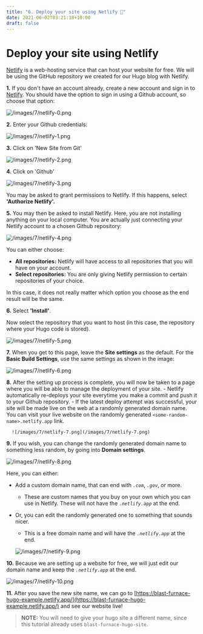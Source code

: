 ```yaml
---
title: "6. Deploy your site using Netlify 🚀"
date: 2021-06-02T03:21:18+10:00
draft: false
---
```


# Deploy your site using Netlify

[Netlify](https://www.netlify.com/) is a web-hosting service that can host your website for free. We will be using the GitHub repository we created for our Hugo blog with Netlify.

**1.** If you don't have an account already, create a new account and sign in to [Netlify](https://app.netlify.com/). You should have the option to sign in using a Github account, so choose that option:

  ![/images/7/netlify-0.png](/images/7/netlify-0.png)

**2.** Enter your Github credentials:

  ![/images/7/netlify-1.png](/images/7/netlify-1.png)

**3.** Click on 'New Site from Git'

  ![/images/7/netlify-2.png](/images/7/netlify-2.png)

**4.** Click on 'Github'

  ![/images/7/netlify-3.png](/images/7/netlify-3.png)

  You may be asked to grant permissions to Netlify. If this happens, select **'Authorize Netlify'.**

**5.** You may then be asked to install Netlify. 
Here, you are not installing anything on your local computer. You are actually just connecting your Netlify account to a chosen Github repository:

  ![/images/7/netlify-4.png](/images/7/netlify-4.png)

  You can either choose:

  - **All repositories:** Netlify will have access to all repositories that you will have on your account.
  - **Select repositories:** You are only giving Netlify permission to certain repositories of your choice.

  In this case, it does not really matter which option you choose as the end result will be the same.

**6.** Select **'Install'**.

  Now select the repository that you want to host (in this case, the repository where your Hugo code is stored).

  ![/images/7/netlify-5.png](/images/7/netlify-5.png)

**7.** When you get to this page, leave the **Site settings** as the default. For the **Basic Build Settings**, use the same settings as shown in the image:

  ![/images/7/netlify-6.png](/images/7/netlify-6.png)

**8.** After the setting up process is complete, you will now be taken to a page where you will be able to manage the deployment of your site. 
    - Netlify automatically re-deploys your site everytime you make a commit and push it to your Github repository.
    - If the latest deploy attempt was successful, your site will be made live on the web at a randomly generated domain name. You can visit your live website on the randomly generated `<some-random-name>.netlify.app` link.

      ![/images/7/netlify-7.png](/images/7/netlify-7.png)

**9.** If you wish, you can change the randomly generated domain name to something less random, by going into **Domain settings**.

  ![/images/7/netlify-8.png](/images/7/netlify-8.png)

  Here, you can either:

  - Add a custom domain name, that can end with *`.com`*, *`.gov`*, or more.
      - These are custom names that you buy on your own which you can use in Netlify. These will not have the *`.netlify.app`* at the end.
  - Or, you can edit the randomly generated one to something that sounds nicer.
      - This is a free domain name and will have the *`.netlify.app`* at the end.

      ![/images/7/netlify-9.png](/images/7/netlify-9.png)

**10.** Because we are setting up a website for free, we will just edit our domain name and keep the *`.netlify.app`* at the end.

  ![/images/7/netlify-10.png](/images/7/netlify-10.png)

**11.** After you save the new site name, we can go to [https://blast-furnace-hugo-example.netlify.app/](https://blast-furnace-hugo-example.netlify.app/) and see our website live!

  > **NOTE:** You will need to give your hugo site a different name, since this tutorial already uses `blast-furnace-hugo-site`.

